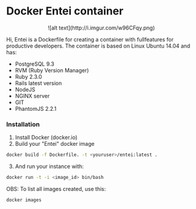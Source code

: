 

# Docker Entei container
<center>![alt text](http://i.imgur.com/w96CFqy.png)</center>

Hi, Entei is a Dockerfile for creating a container with fullfeatures for productive developers. 
The container is based on Linux Ubuntu 14.04 and has:

  - PostgreSQL 9.3
  - RVM (Ruby Version Manager)
  - Ruby 2.3.0
  - Rails latest version
  - NodeJS
  - NGINX server
  - GIT
  - PhantomJS 2.2.1

### Installation

1. Install Docker (docker.io)
2. Build your "Entei" docker image
```sh
docker build -f Dockerfile. -t <youruser>/entei:latest .
```
3. And run your instance with:
```sh
docker run -t -i <image_id> bin/bash
```

OBS: To list all images created, use this:
```sh
docker images
```

